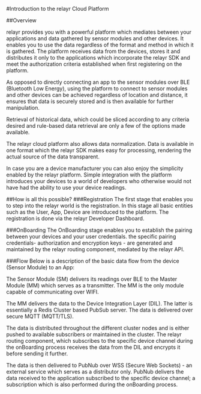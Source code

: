 #Introduction to the relayr Cloud Platform

##Overview

relayr provides you with a powerful platform which mediates between your applications and data gathered by sensor modules and other devices. It enables you to use the data regardless of the format and method in which it is gathered.
The platform receives data from the devices, stores it and distributes it only to the applications which incorporate the relayr SDK and meet the authorization criteria established when first registering on the platform.

As opposed to directly connecting an app  to the sensor modules over BLE (Bluetooth Low Energy), using the platform to connect to sensor modules and other devices can be achieved regardless of location and distance, it ensures that data is securely stored and is then available for further manipulation. 

Retrieval of historical data, which could be sliced according to any criteria desired and rule-based data retrieval are only a few of the options made available.

The relayr cloud platform also allows data normalization. Data is available in one format which the relayr SDK makes easy for processing, rendering the actual source of the data transparent. 

In case you are a device manufacturer you can also enjoy the simplicity enabled by the relayr platform. Simple integration with the platform introduces your devices to a world of developers who otherwise would not have had the ability to use your device readings.

##How is all this possible?
###Registration
The first stage that enables you to step into the relayr world is the registration. In this stage all basic entities such as the User, App, Device are introduced to the platform. The registration is done via the relayr Developer Dashboard. 

###OnBoarding 
The OnBoarding stage enables you to establish the pairing between your devices and your user credentials. the specific pairing credentials- authorization and encryption keys - are generated and maintained by the relayr routing component, mediated by the relayr API.  

###Flow
Below is a description of the basic data flow from the device (Sensor Module) to an App:


The Sensor Module (SM) delivers its readings over BLE to the Master Module (MM) which serves as a transmitter. The MM is the only module capable of communicating over WIFI. 

The MM delivers the data to the Device Integration Layer (DIL). The latter is essentially a Redis Cluster based PubSub server. The data is delivered over secure MQTT (MQTT/TLS). 

The data is distributed throughout the different cluster nodes and is either pushed to available subscribers or maintained in the cluster.
The relayr routing component, which  subscribes to the specific device channel during the onBoarding process receives the data from the DIL and encrypts it before sending it further.

The data is then delivered to PubNub over WSS (Secure Web Sockets) - an external service which serves as a distributor only. PubNub delivers the data received to the application subscribed to the specific device channel; a subscription which is also performed during the onBoarding process.


 